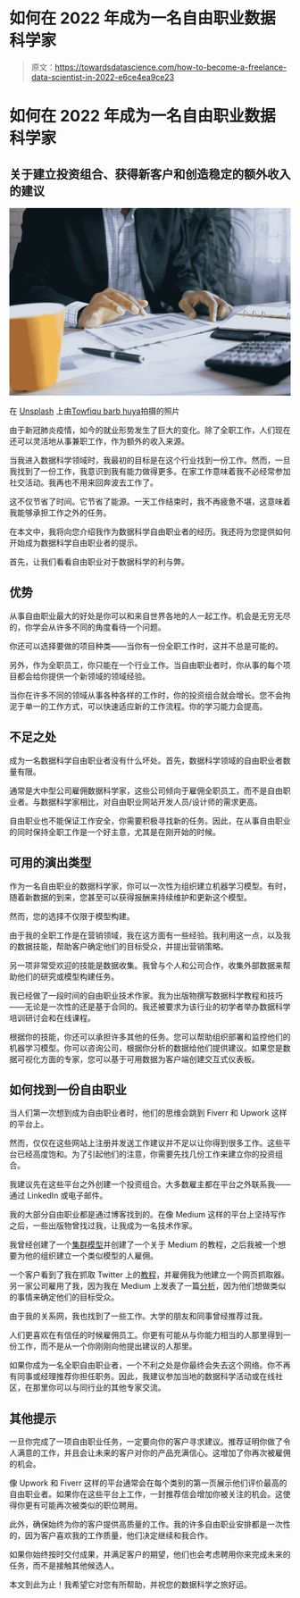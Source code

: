 # 如何在 2022 年成为一名自由职业数据科学家

> 原文：<https://towardsdatascience.com/how-to-become-a-freelance-data-scientist-in-2022-e6ce4ea9ce23>

# 如何在 2022 年成为一名自由职业数据科学家

## 关于建立投资组合、获得新客户和创造稳定的额外收入的建议

![](img/7f4d203bc9d901f30afa418a6bb43e6d.png)

在 [Unsplash](https://unsplash.com/s/photos/data-science?utm_source=unsplash&utm_medium=referral&utm_content=creditCopyText) 上由[Towfiqu barb huya](https://unsplash.com/@towfiqu999999?utm_source=unsplash&utm_medium=referral&utm_content=creditCopyText)拍摄的照片

由于新冠肺炎疫情，如今的就业形势发生了巨大的变化。除了全职工作，人们现在还可以灵活地从事兼职工作，作为额外的收入来源。

当我进入数据科学领域时，我最初的目标是在这个行业找到一份工作。然而，一旦我找到了一份工作，我意识到我有能力做得更多。在家工作意味着我不必经常参加社交活动。我再也不用来回奔波去工作了。

这不仅节省了时间。它节省了能源。一天工作结束时，我不再疲惫不堪，这意味着我能够承担工作之外的任务。

在本文中，我将向您介绍我作为数据科学自由职业者的经历。我还将为您提供如何开始成为数据科学自由职业者的提示。

首先，让我们看看自由职业对于数据科学的利与弊。

## 优势

从事自由职业最大的好处是你可以和来自世界各地的人一起工作。机会是无穷无尽的，你学会从许多不同的角度看待一个问题。

你还可以选择要做的项目种类——当你有一份全职工作时，这并不总是可能的。

另外，作为全职员工，你只能在一个行业工作。当自由职业者时，你从事的每个项目都会给你提供一个新领域的领域经验。

当你在许多不同的领域从事各种各样的工作时，你的投资组合就会增长。您不会拘泥于单一的工作方式，可以快速适应新的工作流程。你的学习能力会提高。

## 不足之处

成为一名数据科学自由职业者没有什么坏处。首先，数据科学领域的自由职业者数量有限。

通常是大中型公司雇佣数据科学家，这些公司倾向于雇佣全职员工，而不是自由职业者。与数据科学家相比，对自由职业网站开发人员/设计师的需求更高。

自由职业也不能保证工作安全，你需要积极寻找新的任务。因此，在从事自由职业的同时保持全职工作是一个好主意，尤其是在刚开始的时候。

## 可用的演出类型

作为一名自由职业的数据科学家，你可以一次性为组织建立机器学习模型。有时，随着新数据的到来，您甚至可以获得报酬来持续维护和更新这个模型。

然而，您的选择不仅限于模型构建。

由于我的全职工作是在营销领域，我在这方面有一些经验。我利用这一点，以及我的数据技能，帮助客户确定他们的目标受众，并提出营销策略。

另一项非常受欢迎的技能是数据收集。我曾与个人和公司合作，收集外部数据来帮助他们的研究或模型构建任务。

我已经做了一段时间的自由职业技术作家。我为出版物撰写数据科学教程和技巧——无论是一次性的还是基于合同的。我还被要求为该行业的初学者举办数据科学培训研讨会和在线课程。

根据你的技能，你还可以承担许多其他的任务。您可以帮助组织部署和监控他们的机器学习模型。你可以咨询公司，根据你分析的数据给他们提供建议。如果您是数据可视化方面的专家，您可以基于可用数据为客户端创建交互式仪表板。

## 如何找到一份自由职业

当人们第一次想到成为自由职业者时，他们的思维会跳到 Fiverr 和 Upwork 这样的平台上。

然而，仅仅在这些网站上注册并发送工作建议并不足以让你得到很多工作。这些平台已经高度饱和。为了引起他们的注意，你需要先找几份工作来建立你的投资组合。

我建议先在这些平台之外创建一个投资组合。大多数雇主都在平台之外联系我——通过 LinkedIn 或电子邮件。

我的大部分自由职业都是通过博客找到的。在像 Medium 这样的平台上坚持写作之后，一些出版物曾找过我，让我成为一名技术作家。

我曾经创建了一个[集群模型](https://www.natasshaselvaraj.com/customer-segmentation-with-python/)并创建了一个关于 Medium 的教程，之后我被一个想要为他的组织建立一个类似模型的人雇佣。

一个客户看到了我在抓取 Twitter 上的[教程](https://www.natasshaselvaraj.com/twitter-sentiment-analysis-with-python/)，并雇佣我为他建立一个网页抓取器。另一家公司雇用了我，因为我在 Medium 上发表了一篇[分析](https://www.natasshaselvaraj.com/marketing-analytics-with-python/)，因为他们想做类似的事情来确定他们的目标受众。

由于我的关系网，我也找到了一些工作。大学的朋友和同事曾经推荐过我。

人们更喜欢在有信任的时候雇佣员工。你更有可能从与你能力相当的人那里得到一份工作，而不是从一个你刚刚向他提出建议的人那里。

如果你成为一名全职自由职业者，一个不利之处是你最终会失去这个网络。你不再有同事或经理推荐你担任职务。因此，我建议参加当地的数据科学活动或在线社区，在那里你可以与同行业的其他专家交流。

## 其他提示

一旦你完成了一项自由职业任务，一定要向你的客户寻求建议。推荐证明你做了令人满意的工作，并且会让未来的客户对你的产品充满信心。这增加了你再次被雇佣的机会。

像 Upwork 和 Fiverr 这样的平台通常会在每个类别的第一页展示他们评价最高的自由职业者。如果你在这些平台上工作，一封推荐信会增加你被关注的机会。这使得你更有可能再次被类似的职位聘用。

此外，确保始终为你的客户提供高质量的工作。我的许多自由职业安排都是一次性的，因为客户喜欢我的工作质量，他们决定继续和我合作。

如果你始终按时交付成果，并满足客户的期望，他们也会考虑聘用你来完成未来的任务，而不是接触其他候选人。

本文到此为止！我希望它对您有所帮助，并祝您的数据科学之旅好运。
